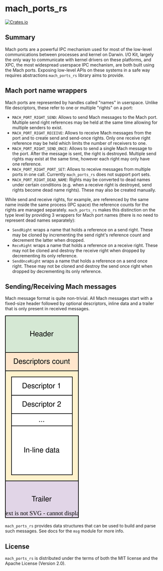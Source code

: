 # mach_ports_rs

[![Crates.io](https://img.shields.io/crates/v/mach_ports.svg)](https://crates.io/crates/mach_ports)

## Summary

Mach ports are a powerful IPC mechanism used for most of the low-level 
communications between processes and kernel on Darwin. I/O Kit, largely
the only way to communicate with kernel drivers on these platforms, and 
XPC, the most widespread userspace IPC mechanism, are both built using 
the Mach ports. Exposing low-level APIs on these systems in a safe way 
requires abstractions `mach_ports_rs` library aims to provide.

## Mach port name wrappers

Mach ports are represented by handles called "names" in userspace. Unlike
file descriptors, these refer to one or multiple "rights" on a port:

* `MACH_PORT_RIGHT_SEND`: Allows to send Mach messages to the Mach port. Multiple send right references may be held at the same time allowing for multiple senders to exist.
* `MACH_PORT_RIGHT_RECEIVE`: Allows to receive Mach messages from the port and to create send and send-once rights. Only one receive right reference may be held which limits the number of receivers to one.
* `MACH_PORT_RIGHT_SEND_ONCE`: Allows to send a single Mach message to the port. After the message is sent, the right is destroyed. Multiple send rights may exist at the same time, however each right may only have one reference.
* `MACH_PORT_RIGHT_PORT_SET`: Allows to receive messages from multiple ports in one call. Currently `mach_ports_rs` does not support port sets.
* `MACH_PORT_RIGHT_DEAD_NAME`: Rights may be converted to dead names under certain conditions (e.g. when a receive right is destroyed, send rights become dead name rights). These may also be created manually.

While send and receive rights, for example, are referenced by the same name inside the same process (IPC space) the reference counts for the rights are managed separately. `mach_ports_rs` makes this distinction on the type level by providing 3 wrappers for Mach port names (there is no need to represent dead names separately):

* `SendRight` wraps a name that holds a reference on a send right. These may be cloned by incrementing the send right's reference count and decrement the latter when dropped.
* `RecvRight` wraps a name that holds a reference on a receive right. These may not be cloned and destroy the receive right when dropped by decrementing its only reference.
* `SendOnceRight` wraps a name that holds a reference on a send once right. These may not be cloned and destroy the send once right when dropped by decrementing its only reference.

## Sending/Receiving Mach messages

Mach message format is quite non-trivial. All Mach messages start with a fixed-size header followed by optional descriptors, inline data and a trailer that is only present in received messages.

![Complex Mach message format diagram](img/complex_mach_message.svg)

`mach_ports_rs` provides data structures that can be used to build and parse such messages. See docs for the `msg` module for more info.

## License

`mach_ports_rs` is distributed under the terms of both the MIT license and the Apache License (Version 2.0).